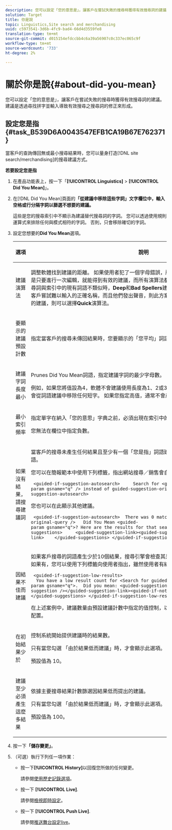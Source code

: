 ```yaml
---
description: 您可以設定「您的意思是」，讓客戶在嘗試失敗的搜尋時獲得有效搜尋詞的建議。 建議是透過尋找拼字並輸入導致有效搜尋之搜尋詞的修正來形成。
solution: Target
title: 你是說
topic: Linguistics,Site search and merchandising
uuid: c5973541-3d6b-4fc9-bad4-66d4d3559fe8
translation-type: tm+mt
source-git-commit: d015154efdccbb4c6a39a56907c0c337ec065c9f
workflow-type: tm+mt
source-wordcount: '733'
ht-degree: 2%

---
```



# 關於你是說{#about-did-you-mean}

您可以設定「您的意思是」，讓客戶在嘗試失敗的搜尋時獲得有效搜尋詞的建議。 建議是透過尋找拼字並輸入導致有效搜尋之搜尋詞的修正來形成。

## 設定您是指{#task_B539D6A0043547EFB1CA19B67E762371}

當客戶的查詢傳回無或最小搜尋結果時，您可以量身打造[!DNL site search/merchandising]的搜尋建議方式。

<!-- 

t_configuring_did_you_mean.xml

 -->

**若要設定您是指**

1. 在產品功能表上，按一下「**[!UICONTROL Linguistics]** > **[!UICONTROL Did You Mean]**」。
1. 在[!DNL Did You Mean]頁面的&#x200B;**「從建議中移除這些字詞」文字欄位中，輸入空格或行分隔字詞以篩選不想要的建議。**

   這些是您的搜尋索引中不顯示為建議替代搜尋詞的字詞。 您可以透過使用規則運算式來排除任何與模式相符的字詞。 否則，只會移除確切的字詞。

1. 設定您想要的&#x200B;**Did You Mean**&#x200B;選項。

   <!-- 
   
   r_did_you_mean_options.xml
   
   -->

   <table> 
    <thead> 
      <tr> 
      <th colname="col1" class="entry"> <p>選項 </p> </th> 
      <th colname="col2" class="entry"> <p>說明 </p> </th> 
      </tr> 
    </thead>
    <tbody> 
      <tr> 
      <td colname="col1"> <p>建議演算法 </p> </td> 
      <td colname="col2"> <p>調整軟體找到建議的距離。 如果使用者犯了一個字母錯誤，所有演算法都會提出相同的建議。 原因是只要進行一次編輯，就能得到有效的建議，而所有演算法都會尋找接近原始的字詞。 但當原始搜尋詞與索引中的現有詞語不類似時，<b>Deep</b>和<b>Bad Spellers</b>建議演算法會繼續搜尋可能的建議。 如果客戶嘗試難以輸入的正確名稱，而且他們發出聲音，則此方案很實用。 但是，如果您只想顯示類似的建議，則可以選擇<b>Quick</b>演算法。 </p> </td> 
      </tr> 
      <tr> 
      <td colname="col1"> <p>要顯示的建議預設計數 </p> </td> 
      <td colname="col2"> <p>指定當客戶的搜尋未傳回結果時，您要顯示的「您平均」詞語建議(0-20)數目。 預設值為 3。 </p> </td> 
      </tr> 
      <tr> 
      <td colname="col1"> <p>建議字詞長度最小 </p> </td> 
      <td colname="col2"> <p>Prunes Did You Mean詞語，指定建議字詞的最少字母數。 </p> <p>例如，如果您將值設為4，軟體不會建議使用長度為1、2或3個字元的字詞。 如果您指定值0，則不會從詞語建議中移除任何短字。 如果您指定高值，通常不會產生任何詞語建議。 預設值為 3。 </p> </td> 
      </tr> 
      <tr> 
      <td colname="col1"> <p>最小索引頻率 </p> </td> 
      <td colname="col2"> <p> 指定單字在納入「您的意思」字典之前，必須出現在索引中的最小次數。 </p> <p>您無法在欄位中指定負數。 </p> </td> 
      </tr> 
      <tr> 
      <td colname="col1"> <p>如果沒有結果，請搜尋建議詞 </p> </td> 
      <td colname="col2"> <p>當客戶的搜尋未產生任何結果且至少有一個「您是指」詞語建議時，自動重新搜尋第一個建議詞語。 </p> <p>您可以在簡報範本中使用下列標籤，指出網站搜尋／銷售會自動搜尋不同的詞語： </p> <p> <code>&nbsp;&lt;guided-if-suggestion-autosearch&gt;&nbsp;&nbsp;&nbsp;&nbsp;&nbsp;Search&nbsp;for&nbsp;&lt;guided-param&nbsp;gsname="q"&nbsp;/&gt;&nbsp;instead&nbsp;of&nbsp;guided-suggestion-original-query&nbsp;/&gt;&nbsp;&lt;/guided-if-suggestion-autosearch&gt;</code> </p> <p>您也可以在此顯示其他建議。 </p> <p> <code>&nbsp;&lt;guided-if-suggestion-autosearch&gt;&nbsp;&nbsp;There&nbsp;was&nbsp;0&nbsp;matches&nbsp;for&nbsp;&lt;guided-suggestion-original-query&nbsp;/&gt;&nbsp;&nbsp;&nbsp;Did&nbsp;You&nbsp;Mean&nbsp;&lt;guided-param&nbsp;gsname="q"&gt;?&nbsp;Here&nbsp;are&nbsp;the&nbsp;results&nbsp;for&nbsp;that&nbsp;search.&nbsp;&nbsp;&nbsp;Or&nbsp;Did&nbsp;You&nbsp;Mean&nbsp;&nbsp;&nbsp;&nbsp;&lt;guided-suggestions&gt;&nbsp;&nbsp;&nbsp;&nbsp;&nbsp;&lt;guided-suggestion-link&gt;&lt;guided-suggestion&nbsp;/&gt;&lt;/guided-suggestion-link&gt;&nbsp;&nbsp;&nbsp;&nbsp;&lt;/guided-suggestions&gt;&nbsp;&lt;/guided-if-suggestion-autosearch&gt;</code> </p> </td> 
      </tr> 
      <tr> 
      <td colname="col1"> <p>因結果不佳而建議 </p> </td> 
      <td colname="col2"> <p>如果客戶搜尋的詞語產生少於10個結果，搜尋引擎會檢查其是否有可產生超過100個結果的建議。 如果有，您可以使用下列標籤向使用者指出，雖然使用者有結果，但他們可能想要搜尋其他項目： </p> <p> <code>&nbsp;&lt;guided-if-suggestion-low-results&gt; &nbsp;&nbsp;You&nbsp;have&nbsp;a&nbsp;low&nbsp;result&nbsp;count&nbsp;for&nbsp;&lt;Search&nbsp;for&nbsp;guided-param&nbsp;gsname="q"&gt;.&nbsp;&nbsp;Did&nbsp;you&nbsp;mean:&nbsp;&lt;guided-suggestion&gt;&lt;guided-suggestion-link&gt;&lt;guided-suggestion&nbsp;/&gt;&lt;/guided-suggestion-link&gt;&lt;guided-if-not-last&gt;,&nbsp;&lt;/guided-if-not-last&gt;&lt;/guided-suggestions&gt;&nbsp;&lt;/guided-if-suggestion-low-results&gt;</code> </p> <p> 在上述案例中，建議數量由<span class="uicontrol">預設建議計數中指定的值控制，以顯示</span>。 低和高閾值可由以下選項進行配置。 </p> </td> 
      </tr> 
      <tr> 
      <td colname="col1"> <p>在初始結果少於 </p> </td> 
      <td colname="col2"> <p>控制系統開始提供建議時的結果數。 </p> <p>只有當您勾選<span class="uicontrol"> 「由於結果低而建議」時，才會顯示此選項。</span> </p> <p>預設值為 10。 </p> </td> 
      </tr> 
      <tr> 
      <td colname="col1"> <p>建議至少必須產生這麼多結果 </p> </td> 
      <td colname="col2"> <p>依據主要搜尋結果計數篩選因結果低而提出的建議。 </p> <p>只有當您勾選<span class="uicontrol"> 「由於結果低而建議」時，才會顯示此選項。</span> </p> <p>預設值為 100。 </p> </td> 
      </tr> 
    </tbody> 
    </table>

1. 按一下&#x200B;**「儲存變更」**。
1. （可選）執行下列任一項作業：

   * 按一下&#x200B;**[!UICONTROL History]**&#x200B;以回復您所做的任何變更。

      請參閱[使用歷史記錄選項](../t-using-the-history-option.md#task_70DD3F87A67242BBBD2CB27156F43002)。

   * 按一下 **[!UICONTROL Live]**.

      請參閱[檢視即時設定](../c-about-staging.md#task_401A0EBDB5DB4D4CA933CBA7BECDC10F)。

   * 按一下 **[!UICONTROL Push Live]**.

      請參閱[推送舞台設定live](../c-about-staging.md#task_44306783B4C0408AAA58B471DAF2D9A4)。

